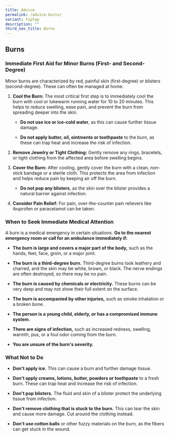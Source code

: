 ```yaml
---
title: Advice
permalink: /advice-burns/
variant: tiptap
description: ""
third_nav_title: Burns
---
```

<h2>Burns</h2>
<h3>Immediate First Aid for Minor Burns (First- and Second-Degree)</h3>
<p></p>
<p>Minor burns are characterized by red, painful skin (first-degree) or blisters
(second-degree). These can often be managed at home.</p>
<ol>
<li>
<p><strong>Cool the Burn:</strong> The most critical first step is to immediately
cool the burn with cool or lukewarm running water for 10 to 20 minutes.
This helps to reduce swelling, ease pain, and prevent the burn from spreading
deeper into the skin.</p>
<ul>
<li>
<p><strong>Do not use ice or ice-cold water</strong>, as this can cause further
tissue damage.</p>
</li>
<li>
<p><strong>Do not apply butter, oil, ointments or toothpaste</strong> to the
burn, as these can trap heat and increase the risk of infection.</p>
</li>
</ul>
</li>
<li>
<p><strong>Remove Jewelry or Tight Clothing:</strong> Gently remove any rings,
bracelets, or tight clothing from the affected area before swelling begins.</p>
</li>
<li>
<p><strong>Cover the Burn:</strong> After cooling, gently cover the burn with
a clean, non-stick bandage or a sterile cloth. This protects the area from
infection and helps reduce pain by keeping air off the burn.</p>
<ul>
<li>
<p><strong>Do not pop any blisters</strong>, as the skin over the blister
provides a natural barrier against infection.</p>
</li>
</ul>
</li>
<li>
<p><strong>Consider Pain Relief:</strong> For pain, over-the-counter pain
relievers like ibuprofen or paracetamol can be taken.</p>
<p></p>
</li>
</ol>
<p></p>
<h3>When to Seek Immediate Medical Attention</h3>
<p></p>
<p>A burn is a medical emergency in certain situations. <strong>Go to the nearest emergency room or call for an ambulance immediately if:</strong>
</p>
<ul>
<li>
<p><strong>The burn is large and covers a major part of the body,</strong> such
as the hands, feet, face, groin, or a major joint.</p>
</li>
<li>
<p><strong>The burn is a third-degree burn.</strong> Third-degree burns look
leathery and charred, and the skin may be white, brown, or black. The nerve
endings are often destroyed, so there may be no pain.</p>
</li>
<li>
<p><strong>The burn is caused by chemicals or electricity.</strong> These
burns can be very deep and may not show their full extent on the surface.</p>
</li>
<li>
<p><strong>The burn is accompanied by other injuries,</strong> such as smoke
inhalation or a broken bone.</p>
</li>
<li>
<p><strong>The person is a young child, elderly, or has a compromised immune system.</strong>
</p>
</li>
<li>
<p><strong>There are signs of infection,</strong> such as increased redness,
swelling, warmth, pus, or a foul odor coming from the burn.</p>
</li>
<li>
<p><strong>You are unsure of the burn's severity.</strong>
</p>
</li>
</ul>
<p></p>
<h3>What Not to Do</h3>
<ul>
<li>
<p><strong>Don't apply ice.</strong> This can cause a burn and further damage
tissue.</p>
</li>
<li>
<p><strong>Don't apply creams, lotions, butter, powders or toothpaste</strong> to
a fresh burn. These can trap heat and increase the risk of infection.</p>
</li>
<li>
<p><strong>Don't pop blisters.</strong> The fluid and skin of a blister protect
the underlying tissue from infection.</p>
</li>
<li>
<p><strong>Don't remove clothing that is stuck to the burn.</strong> This
can tear the skin and cause more damage. Cut around the clothing instead.</p>
</li>
<li>
<p><strong>Don't use cotton balls</strong> or other fuzzy materials on the
burn, as the fibers can get stuck in the wound.</p>
</li>
</ul>
<p></p>
